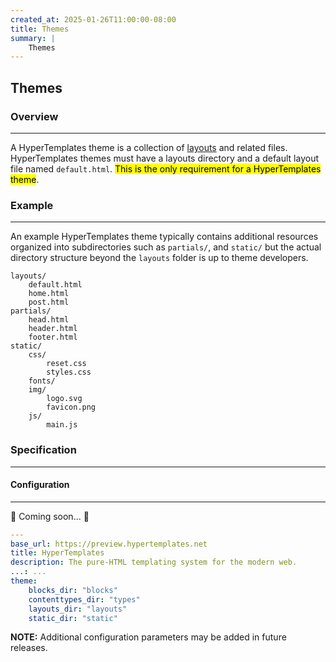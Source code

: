```yaml
---
created_at: 2025-01-26T11:00:00-08:00
title: Themes
summary: |
    Themes
---
```


## Themes

<auto-toc selectors='h3,h4,h5,h6,dl dt'></auto-toc>

### Overview
------------

A HyperTemplates theme is a collection of [layouts] and related files.
HyperTemplates themes must have a layouts directory and a default layout file named `default.html`.
<mark>This is the only requirement for a HyperTemplates theme</mark>.

### Example
-----------


An example HyperTemplates theme typically contains additional resources organized into subdirectories such as `partials/`, and `static/` but the actual directory structure beyond the `layouts` folder is up to theme developers.

```shell
layouts/
    default.html
    home.html
    post.html
partials/
    head.html
    header.html
    footer.html
static/
    css/
        reset.css
        styles.css
    fonts/
    img/
        logo.svg
        favicon.png
    js/
        main.js
```

### Specification
-----------------

#### Configuration
------------------

🚧 Coming soon... 🚧

<code-snippet ht-block filename='site.yaml'>

```yaml
---
base_url: https://preview.hypertemplates.net
title: HyperTemplates
description: The pure-HTML templating system for the modern web.
...: ...
theme:
    blocks_dir: "blocks"
    contenttypes_dir: "types"
    layouts_dir: "layouts"
    static_dir: "static"
```

</code-snippet>

<doc-quote ht-block warning>

**NOTE:** Additional configuration parameters may be added in future releases.

</doc-quote>

<!-- Links -->
[layouts]: /docs/reference/core/layouts/
[template attribute]: /docs/reference/core/attributes/